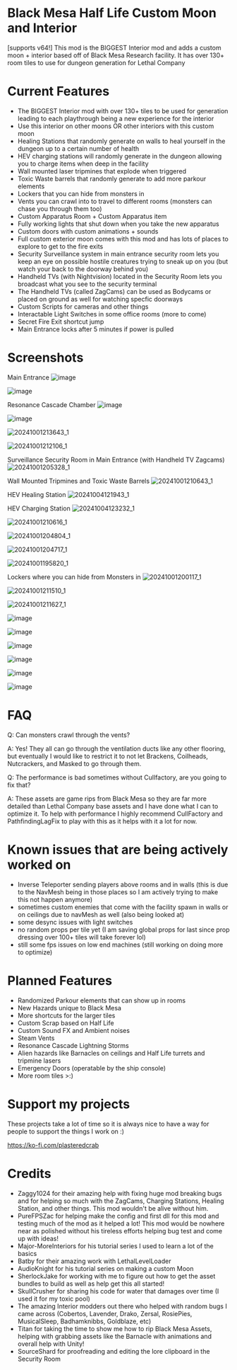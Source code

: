 # Black Mesa Half Life Custom Moon and Interior
[supports v64!] This mod is the BIGGEST Interior mod and adds a custom moon + interior based off of Black Mesa Research facility. It has over 130+ room tiles to use for dungeon generation for Lethal Company

# Current Features
- The BIGGEST Interior mod with over 130+ tiles to be used for generation leading to each playthrough being a new experience for the interior
- Use this interior on other moons OR other interiors with this custom moon
- Healing Stations that randomly generate on walls to heal yourself in the dungeon up to a certain number of health
- HEV charging stations will randomly generate in the dungeon allowing you to charge items when deep in the facility
- Wall mounted laser tripmines that explode when triggered
- Toxic Waste barrels that randomly generate to add more parkour elements
- Lockers that you can hide from monsters in
- Vents you can crawl into to travel to different rooms (monsters can chase you through them too)
- Custom Apparatus Room + Custom Apparatus item
- Fully working lights that shut down when you take the new apparatus
- Custom doors with custom animations + sounds
- Full custom exterior moon comes with this mod and has lots of places to explore to get to the fire exits
- Security Surveillance system in main entrance security room lets you keep an eye on possible hostile creatures trying to sneak up on you (but watch your back to the doorway behind you)
- Handheld TVs (with Nightvision) located in the Security Room lets you broadcast what you see to the security terminal
- The Handheld TVs (called ZagCams) can be used as Bodycams or placed on ground as well for watching specfic doorways
- Custom Scripts for cameras and other things
- Interactable Light Switches in some office rooms (more to come)
- Secret Fire Exit shortcut jump
- Main Entrance locks after 5 minutes if power is pulled

# Screenshots
Main Entrance
![image](https://github.com/PlasteredCrab/BlackMesaLethalCompany/assets/49732785/1af956e4-228c-45d9-a7c8-efbd4a1d7274)

![image](https://github.com/PlasteredCrab/BlackMesaLethalCompany/assets/49732785/93fc6b79-3927-4c09-8a33-69691fdd2133)

Resonance Cascade Chamber
![image](https://github.com/PlasteredCrab/BlackMesaLethalCompany/assets/49732785/da5932d2-54c2-40da-863f-b7d4206adeda)

![image](https://github.com/PlasteredCrab/BlackMesaLethalCompany/assets/49732785/10887f6f-41a3-4d15-bf86-e40978300a65)

![20241001213643_1](https://github.com/user-attachments/assets/cd71b8ed-5ab9-430d-aab7-106e38f1bf63)

![20241001212106_1](https://github.com/user-attachments/assets/f063de28-d573-4d52-b485-89428fa57ad8)

Surveillance Security Room in Main Entrance (with Handheld TV Zagcams)
![20241001205328_1](https://github.com/user-attachments/assets/e18ef5dc-b632-4623-8766-d2303e690ca3)

Wall Mounted Tripmines and Toxic Waste Barrels
![20241001210643_1](https://github.com/user-attachments/assets/96847ed1-ac17-44bc-b37f-e25bff2a3b1d)

HEV Healing Station
![20241004121943_1](https://github.com/user-attachments/assets/f2deb42b-2688-47df-a5ee-e6fd8db3f765)

HEV Charging Station
![20241004123232_1](https://github.com/user-attachments/assets/65af29ed-0043-44ff-bd41-23be67484586)

![20241001210616_1](https://github.com/user-attachments/assets/30b6ddb3-4c42-45f2-9add-8568e9077807)

![20241001204804_1](https://github.com/user-attachments/assets/6e89ab74-ecfd-477d-b356-4d8244257a08)

![20241001204717_1](https://github.com/user-attachments/assets/dd79a1a6-a452-4060-b978-e9a6c3d71487)

![20241001195820_1](https://github.com/user-attachments/assets/034588b1-28b0-4b5d-b95b-57cc44d44c5c)

Lockers where you can hide from Monsters in
![20241001200117_1](https://github.com/user-attachments/assets/5f5a94d7-5353-4cf0-a9d4-2444bf0c5176)

![20241001211510_1](https://github.com/user-attachments/assets/bf4eaef7-2743-46b8-913d-96828082a852)

![20241001211627_1](https://github.com/user-attachments/assets/79ac55d4-2078-4093-830b-3343bb8cd233)

![image](https://github.com/PlasteredCrab/BlackMesaLethalCompany/assets/49732785/e3f2c072-c9cb-40de-a7ba-71f45b4a8d62)

![image](https://github.com/PlasteredCrab/BlackMesaLethalCompany/assets/49732785/f7eb941b-7a9c-45de-9198-ddb2d3bd42ed)

![image](https://github.com/PlasteredCrab/BlackMesaLethalCompany/assets/49732785/996d7b4e-fcad-4c1d-8f06-528b377142bb)

![image](https://github.com/PlasteredCrab/BlackMesaLethalCompany/assets/49732785/a05d13ff-7c30-4995-a68d-1812d1050c98)

![image](https://github.com/PlasteredCrab/BlackMesaLethalCompany/assets/49732785/9ce10450-5acc-49b7-84a3-8556226e6032)

![image](https://github.com/PlasteredCrab/BlackMesaLethalCompany/assets/49732785/8ee8a817-54f9-4eb7-ad55-eec96136ed85)


# FAQ
Q: Can monsters crawl through the vents?

A: Yes! They all can go through the ventilation ducts like any other flooring, but eventually I would like to restrict it to not let Brackens, Coilheads, Nutcrackers, and Masked to go through them.

Q: The performance is bad sometimes without Cullfactory, are you going to fix that?

A: These assets are game rips from Black Mesa so they are far more detailed than Lethal Company base assets and I have done what I can to optimize it. To help with performance I highly recommend CullFactory and PathfindingLagFix to play with this as it helps with it a lot for now.

# Known issues that are being actively worked on
- Inverse Teleporter sending players above rooms and in walls (this is due to the NavMesh being in those places so I am actively trying to make this not happen anymore)
- sometimes custom enemies that come with the facility spawn in walls or on ceilings due to navMesh as well (also being looked at)
- some desync issues with light switches
- no random props per tile yet (I am saving global props for last since prop dressing over 100+ tiles will take forever lol)
- still some fps issues on low end machines (still working on doing more to optimize)


# Planned Features
- Randomized Parkour elements that can show up in rooms
- New Hazards unique to Black Mesa
- More shortcuts for the larger tiles
- Custom Scrap based on Half Life
- Custom Sound FX and Ambient noises
- Steam Vents
- Resonance Cascade Lightning Storms
- Alien hazards like Barnacles on ceilings and Half Life turrets and tripmine lasers
- Emergency Doors (operatable by the ship console)
- More room tiles >:)

# Support my projects
These projects take a lot of time so it is always nice to have a way for people to support the things I work on :)

https://ko-fi.com/plasteredcrab

# Credits
- Zaggy1024 for their amazing help with fixing huge mod breaking bugs and for helping so much with the ZagCams, Charging Stations, Healing Station, and other things. This mod wouldn't be alive without him.
- PureFPSZac for helping make the config and first dll for this mod and testing much of the mod as it helped a lot! This mod would be nowhere near as polished without his tireless efforts helping bug test and come up with ideas!
- Major-MoreInteriors for his tutorial series I used to learn a lot of the basics
- Batby for their amazing work with LethalLevelLoader
- AudioKnight for his tutorial series on making a custom Moon
- SherlockJake for working with me to figure out how to get the asset bundles to build as well as help get this all started!
- SkullCrusher for sharing his code for water that damages over time (I used it for my toxic pool)
- The amazing Interior modders out there who helped with random bugs I came across (Cobertos, Lavender, Drako, Zersal, RosiePies, MusicalSleep, Badhamknibbs, Goldblaze, etc)
- Titan for taking the time to show me how to rip Black Mesa Assets, helping with grabbing assets like the Barnacle with animations and overall help with Unity!
- SourceShard for proofreading and editing the lore clipboard in the Security Room

